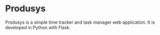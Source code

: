 # Produsys

Produsys is a simple time tracker and task manager web application. It is developed in Python with Flask.
